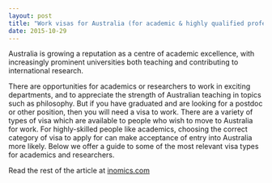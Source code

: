 ```yaml
---
layout: post
title: "Work visas for Australia (for academic & highly qualified professionals)"
date: 2015-10-29
---
```

Australia is growing a reputation as a centre of academic excellence, with increasingly prominent universities both teaching and contributing to international research.

There are opportunities for academics or researchers to work in exciting departments, and to appreciate the strength of Australian teaching in topics such as philosophy. But if you have graduated and are looking for a postdoc or other position, then you will need a visa to work. There are a variety of types of visa which are available to people who wish to move to Australia for work. For highly-skilled people like academics, choosing the correct category of visa to apply for can make acceptance of entry into Australia more likely. Below we offer a guide to some of the most relevant visa types for academics and researchers.

Read the rest of the article at [inomics.com](https://inomics.com/work-visas-australia-academic-highly-qualified-professionals)
